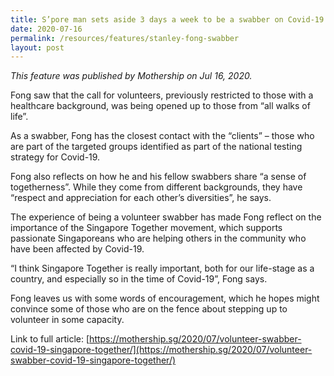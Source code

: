 ```yaml
---
title: S’pore man sets aside 3 days a week to be a swabber on Covid-19 frontline
date: 2020-07-16
permalink: /resources/features/stanley-fong-swabber
layout: post
---
```

*This feature was published by Mothership on Jul 16, 2020.*

Fong saw that the call for volunteers, previously restricted to those with a healthcare background, was being opened up to those from “all walks of life”.

As a swabber, Fong has the closest contact with the “clients” – those who are part of the targeted groups identified as part of the national testing strategy for Covid-19.

Fong also reflects on how he and his fellow swabbers share “a sense of togetherness”. While they come from different backgrounds, they have “respect and appreciation for each other’s diversities”, he says.

The experience of being a volunteer swabber has made Fong reflect on the importance of the Singapore Together movement, which supports passionate Singaporeans who are helping others in the community who have been affected by Covid-19.

“I think Singapore Together is really important, both for our life-stage as a country, and especially so in the time of Covid-19”, Fong says.

Fong leaves us with some words of encouragement, which he hopes might convince some of those who are on the fence about stepping up to volunteer in some capacity.

Link to full article:
[https://mothership.sg/2020/07/volunteer-swabber-covid-19-singapore-together/](https://mothership.sg/2020/07/volunteer-swabber-covid-19-singapore-together/)